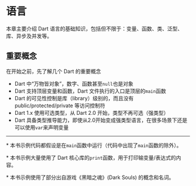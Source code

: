 # 语言

本章主要介绍 Dart 语言的基础知识，包括但不限于：变量、函数、类、泛型、库、异步及并发等。

## 重要概念

在开始之前，先了解几个 Dart 的重要概念

* Dart 中“万物皆对象”，数字、函数甚至`null`也是对象
* Dart 支持顶层变量和函数，Dart 文件执行的入口是顶层的`main`函数
* Dart 的可见性控制是库（library）级别的，而且没有 public/protected/private 等访问控制符
* Dart 1.x 使用可选类型，从 Dart 2.0 开始，类型不再可选（强类型）
* Dart 具备类型推导能力，即使从2.0开始变成强类型语言，在很多场景下还是可以使用`var`来声明变量

---

\* 本书示例代码都假设是在`main`函数中运行（代码中出现了`main`函数的除外）。

\* 本书示例大量使用了 Dart 核心库的`print`函数，用于打印输变量/表达式的内容。

\* 本书示例使用了部分出自游戏《黑暗之魂》(Dark Souls) 的概念和名词。
